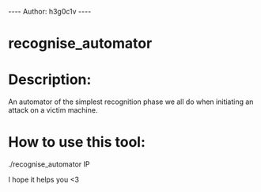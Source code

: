 ---- Author: h3g0c1v ----
# recognise_automator
# Description:
An automator of the simplest recognition phase we all do when initiating an attack on a victim machine.

# How to use this tool:

./recognise_automator IP

I hope it helps you <3
